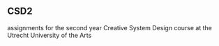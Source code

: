 ## CSD2
assignments for the second year Creative System Design course at the Utrecht University of the Arts
